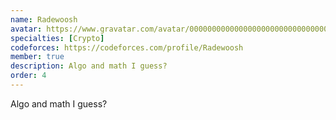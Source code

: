 ```yaml
---
name: Radewoosh
avatar: https://www.gravatar.com/avatar/00000000000000000000000000000009?d=identicon&s=256
specialties: [Crypto]
codeforces: https://codeforces.com/profile/Radewoosh
member: true
description: Algo and math I guess?
order: 4
---
```


Algo and math I guess?
